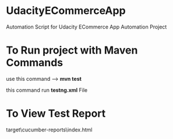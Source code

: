 # UdacityECommerceApp
Automation Script for Udacity ECommerce App Automation Project

# To Run project with Maven Commands

   use this command --> **mvn test**
   
   this command run **testng.xml**  File
   
   
 # To View Test Report
 target\cucumber-reports\index.html 
